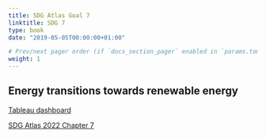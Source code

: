 ```yaml
---
title: SDG Atlas Goal 7
linktitle: SDG 7
type: book
date: "2019-05-05T00:00:00+01:00"

# Prev/next pager order (if `docs_section_pager` enabled in `params.toml`)
weight: 1
---
```


## Energy transitions towards renewable energy

[Tableau dashboard](https://tab.worldbank.org/t/WBG/views/EnergyTransitions/Transitions?:showAppBanner=false&:display_count=n&:showVizHome=n&:origin=viz_share_link)

[SDG Atlas 2022 Chapter 7](https://sdga2022.github.io/sdga2022/goals/goal07)
